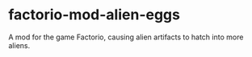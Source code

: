 # factorio-mod-alien-eggs
A mod for the game Factorio, causing alien artifacts to hatch into more aliens.
